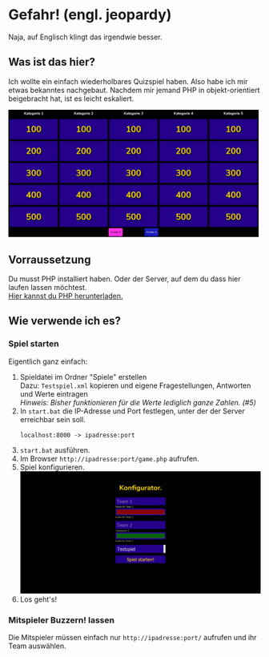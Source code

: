 # Gefahr! (engl. jeopardy)
Naja, auf Englisch klingt das irgendwie besser.

## Was ist das hier?
Ich wollte ein einfach wiederholbares Quizspiel haben. Also habe ich mir etwas bekanntes nachgebaut. Nachdem mir jemand PHP in objekt-orientiert beigebracht hat, ist es leicht eskaliert.

<img src=".documentation/game.png" width="500" title="Hauptbildschirm" alt="Hauptbildschirm">

## Vorraussetzung
Du musst PHP installiert haben. Oder der Server, auf dem du dass hier laufen lassen möchtest.\
[Hier kannst du PHP herunterladen.](https://www.php.net/downloads.php)

## Wie verwende ich es?
### Spiel starten
Eigentlich ganz einfach:
1. Spieldatei im Ordner "Spiele" erstellen\
   Dazu: `Testspiel.xml` kopieren und eigene Fragestellungen, Antworten und Werte eintragen\
   _Hinweis: Bisher funktionieren für die Werte lediglich ganze Zahlen. (#5)_
2. In `start.bat` die IP-Adresse und Port festlegen, unter der der Server erreichbar sein soll.
   ```batch script
   localhost:8000 -> ipadresse:port
   ```
3. `start.bat` ausführen.
4. Im Browser `http://ipadresse:port/game.php` aufrufen.
5. Spiel konfigurieren.\
   <img src=".documentation/configurator.png" width="500" title="Konfigurator" alt="Konfigurator">
6. Los geht's!

### Mitspieler Buzzern! lassen
Die Mitspieler müssen einfach nur `http://ipadresse:port/` aufrufen und ihr Team auswählen.